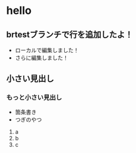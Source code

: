 # hello

## brtestブランチで行を追加したよ！

- ローカルで編集しました！
- さらに編集しました！

## 小さい見出し

### もっと小さい見出し

- 箇条書き
- つぎのやつ

1. a
2. b
3. c
